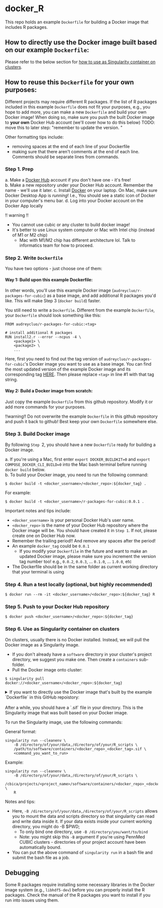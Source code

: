 # docker_R
This repo holds an example `Dockerfile` for building a Docker image that includes R packages.

## How to directly use the Docker image built based on our example `Dockerfile`:
Please refer to the below section for [how to use as Singularity container on clusters](#step-6-use-as-singularity-container-on-clusters).

## How to reuse this `Dockerfile` for your own purposes:
Different projects may require different R packages. If the list of R packages included in this example `Dockerfile`
does not fit your purposes, e.g., you hope to add more, you can make a new `Dockerfile` and build your own Docker image!
When doing so, make sure you push the built Docker image to **your own** Docker Hub account (we'll cover how to do this below)
TODO: move this to later step: "remember to update the version. "

Other formatting tips include:
* removing spaces at the end of each line of your Dockerfile
* making sure that there aren't comments at the end of each line. Comments should be separate lines from commands. 

### Step 1. Prep
a. Make a [Docker Hub](https://hub.docker.com/) account if you don't have one - it's free!  
b. Make a new repository under your Docker Hub account. Remember the name - we'll use it later.
c. Install [Docker](https://docs.docker.com/get-docker/) on your laptop. On Mac, make sure Docker Desktop App is *running*! I.e., You should see a static icon of Docker in your computer's menu bar.
d. Log into your Docker account on the Docker App locally 

    
!! warning !! 
* You cannot use cubic or any cluster to build docker image!
* It's better to use Linux system computer or Mac with Intel chip (instead of M1 or M2 chip)
  * Mac with M1/M2 chip has different architecture lol. Talk to informatics team for how to proceed.
  
### Step 2. Write `Dockerfile`
You have two options - just choose one of them:
#### Way 1: Build upon this example Dockerfile:
In other words, you'll use this example Docker image (`audreycluo/r-packages-for-cubic`) as a base image, and add additional R packages you'd like. This will make Step 3 (`docker build`) faster.

You still need to write a `Dockerfile`. Different from the example `Dockerfile`, your `Dockerfile` should look something like this:

```
FROM audreycluo/r-packages-for-cubic:<tag>

# install additional R packages 
RUN install2.r --error --ncpus -4 \
    <package1> \
    <package2> \
    ...
```

Here, first you need to find out the tag version of `audreycluo/r-packages-for-cubic`'s Docker image you want to use as a base image. You can find the most updated version of the example Docker image and its corresponding tag [HERE](https://hub.docker.com/r/audreycluo/r-packages-for-cubic/tags). Then please replace `<tag>` in line #1 with that tag string.

#### Way 2: Build a Docker image from scratch:
Just copy the example `Dockerfile` from this github repository. Modify it or add more commands for your purposes.

!!warning!! Do not overwrite the example `Dockerfile` in this github repository and push it back to github! Best keep your own `Dockerfile` somewhere else.

### Step 3. Build Docker image
By following `Step `2, you should have a new `Dockerfile` ready for building a Docker image.

a. If you're using a Mac, first enter `export DOCKER_BUILDKIT=0` and `export COMPOSE_DOCKER_CLI_BUILD=0` into the Mac bash terminal before running `docker build` below.  
b. To build your Docker image, you need to run the following command:
 
```
$ docker build -t <docker_username>/<docker_repo>:${docker_tag} .
```

For example:
```
$ docker build -t <docker_username>/r-packages-for-cubic:0.0.1 .
```

Important notes and tips include:
* `<docker_username>` is your personal Docker Hub's user name.
* `<docker_repo>` is the name of your Docker Hub repository where the Docker image will be. You should have created it in `Step 1`. If not, please create one on Docker Hub now.
* Remember the trailing period!! And remove any spaces after the period!
* An example `docker_tag` could be `0.0.1`
    * If you modify your `Dockerfile` in the future and want to make an updated Docker image, please make sure you increment the version tag number too! e.g., `0.0.2`, `0.0.3`, ... `0.1.0`, ... `1.0.0`, etc
* The Dockerfile should be in the same folder as current working directory that your terminal is using

### Step 4. Run a test locally (optional, but highly recommended)
 
```
$ docker run --rm -it <docker_username>/<docker_repo>:${docker_tag} R
```

### Step 5. Push to your Docker Hub repository
 
```
$ docker push <docker_username>/<docker_repo>:${docker_tag}
```

### Step 6. Use as Singularity container on clusters
On clusters, usually there is no Docker installed. Instead, we will pull the Docker image as a Singularity image.

* If you don't already have a `software` directory in your cluster's project directory, we suggest you make one. Then create a `containers` sub-folder.
* Pull the Docker image onto cluster:
 
```
$ singularity pull docker://<docker_username>/<docker_repo>:${docker_tag}
```

<details>
<summary>If you want to directly use the Docker image that's built by the example `Dockerfile` in this GitHub repoistory:</summary>
<br>

You should run this command:

```
$ singularity pull docker://audreycluo/r-packages-for-cubic:${docker_tag}
```

This prebuilt image is located at: https://hub.docker.com/r/audreycluo/r-packages-for-cubic. Find the latest tag name and replace `${docker_tag}` in above command with it.

!! warning !! You can pull Docker images from this Docker Hub repository, but **do NOT push** to it!!! - this is Audrey's personal account!
</details>

<br>
After a while, you should have a `.sif` file in your directory. This is the Singularity image that was built based on your Docker image.

To run the Singularity image, use the following commands:
 
General format:
```
singularity run --cleanenv \
    -B /directory/of/your/data,/directory/of/your/R_scripts \
    /path/to/software/containers/<docker_repo>_<docker_tag>.sif \
    <command_you_want_to_run>
```

Example:
```
singularity run --cleanenv \
    -B /directory/of/your/data,/directory/of/your/R_scripts \
    /cbica/projects/<project_name>/software/containers/<docker_repo>_<docker_tag>.sif \
    R
```

Notes and tips:
* Here, `-B /directory/of/your/data,/directory/of/your/R_scripts` allows you to mount the data and scripts directory so that singularity can read and write data inside it. If your data exists inside your current working directory, you might do -B $PWD;
    * To only bind one directory, use `-B /directory/you/want/to/bind`
    * Note: you might skip this `-B` argument if you're using PennMed CUBIC clusters - directories of your project account have been automatically bound.
* You can put the above command of `singularity run` in a bash file and submit the bash file as a job.

## Debugging
Some R packages require installing some necessary libraries in the Docker image system (e.g., `libhdf5-dev`)
before you can properly install the R packages. Check the manual of the R packages you want to install if you run into issues
using them.

